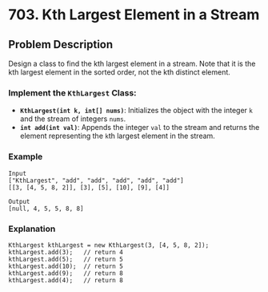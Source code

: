 # 703. Kth Largest Element in a Stream

## Problem Description

Design a class to find the kth largest element in a stream. Note that it is the kth largest element in the sorted order, not the kth distinct element.

### Implement the `KthLargest` Class:

- **`KthLargest(int k, int[] nums)`**: Initializes the object with the integer `k` and the stream of integers `nums`.
- **`int add(int val)`**: Appends the integer `val` to the stream and returns the element representing the `k`th largest element in the stream.

### Example

```plaintext
Input
["KthLargest", "add", "add", "add", "add", "add"]
[[3, [4, 5, 8, 2]], [3], [5], [10], [9], [4]]

Output
[null, 4, 5, 5, 8, 8]
```

### Explanation
```
KthLargest kthLargest = new KthLargest(3, [4, 5, 8, 2]);
kthLargest.add(3);   // return 4
kthLargest.add(5);   // return 5
kthLargest.add(10);  // return 5
kthLargest.add(9);   // return 8
kthLargest.add(4);   // return 8
```

